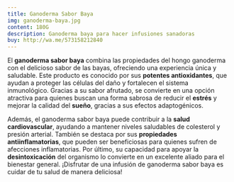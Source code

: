 ```yaml
---
title: Ganoderma Sabor Baya
img: ganoderma-baya.jpg
content: 180G
description: Ganoderma baya para hacer infusiones sanadoras
buy: http://wa.me/573158212840
---
```

El **ganoderma sabor baya** combina las propiedades del hongo ganoderma con el delicioso sabor de las bayas, ofreciendo una experiencia única y saludable. Este producto es conocido por sus **potentes antioxidantes**, que ayudan a proteger las células del daño y fortalecen el sistema inmunológico. Gracias a su sabor afrutado, se convierte en una opción atractiva para quienes buscan una forma sabrosa de reducir el **estrés** y mejorar la calidad del **sueño**, gracias a sus efectos adaptogénicos. 

Además, el ganoderma sabor baya puede contribuir a la **salud cardiovascular**, ayudando a mantener niveles saludables de colesterol y presión arterial. También se destaca por sus **propiedades antiinflamatorias**, que pueden ser beneficiosas para quienes sufren de afecciones inflamatorias. Por último, su capacidad para apoyar la **desintoxicación** del organismo lo convierte en un excelente aliado para el bienestar general. ¡Disfrutar de una infusión de ganoderma sabor baya es cuidar de tu salud de manera deliciosa!
